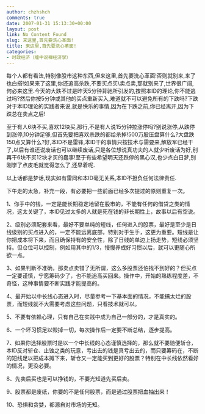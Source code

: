 ```yaml
---
author: chzhshch
comments: true
date: 2007-01-31 15:13:30+00:00
layout: post
link: No Content Found
slug: 来这里,首先要洗心革面!
title: 来这里,首先要洗心革面!
categories:
- 时政经济（缠中说禅经济学）
---
```


			

每个人都有看法,特别像股市这种东西,但来这里,首先要洗心革面!否则就别来,来了也白搭!如果来了这里,你还追高杀跌,不要买点买\卖点卖,那就别来了,世界很广阔,何必来这里.今天的大跌不过是昨天5分钟背驰所引发的,按照本ID的理论,你不能逃过吗?然后你按5分钟或其他的买点重新买入,难道就不可以避免所有的下跌吗?下跌对于本ID理论的实践者来说,就是快乐的事情,因为在下跌之前,你已经离开,因为下跌总在卖点之后!

至于有人6块不买,喜欢12块买,那行,不是有人说15分钟拉涨停吗?别说涨停,从跌停到涨停,10分钟足够,但首先要把喜欢杀跌的都给杀掉!500万股压盘算什么?大盘跌150点又算什么?好,本ID不是雷锋,本ID干的事情只按技术与需要来,解放军已经干了,以后有谁还说废话也可以继续废话,只是各位想说真功夫的人就少听废话为好,别再干6块不买12块才买的蠢事!至于有些希望明天还跌停的黑心汉,也少点白日梦,别刚学了点皮毛就觉得怎么了,还早着呢.

以上话都是梦话,现实如有雷同和本ID毫无关系,本ID不担负任何法律责任.

下午走的太急，补充一段，有必要把一些前面已经多次提过的原则重复一次。  
  
1、你手中的钱，一定是能长期稳定地留在股市的，不能有任何的借贷之类的情况，这太关键了，本ID见过太多的人就是死在钱的非长期性上，故事以后有空说。  
  
2、级别必须配套来看，最好不要单纯的短线，任何进入的股票，最好是至少是日线级别的买点进入的，一定不能远离底部，特别对于生手，这更为重要。短线是让你把成本将下来，而且确保持有的安全性，除了日线的单边上扬走势，短线必须坚持。但仓位可以控制，例如用其中的1/3，慢慢养成好习惯以后，就可以更随心所欲一点。  
  
3、如果判断不准确，那卖点卖错了无所谓，这么多股票还怕找不到好的？但买点一定要谨慎，宁愿筹码少了，也不能追高买回来。操作中，开始的熟练程度差，不奇怪，这种事情要不断实践才能提高的。  
  
4、最开始以中长线心态进入时，尽量参考一下基本面的情况，不能搞太烂的股票，而短线就不大需要考虑这些问题，只看技术就可以。  
  
5、不要有依赖心理，只有自己在实践中成为自己一部分的，才是真实的。  
  
6、一个坏习惯足以毁掉一切，每次操作后一定要不断总结，逐步提高。  
  
7、如果你选择股票时是以一个中长线的心态谨慎选择的，那么就不要随便斩仓，本ID反对斩仓、止蚀之类的玩意，亏出去的钱是真亏出去的，而只要筹码在，不断的短线足以把成本摊下来，斩仓又一定能买到更好的股票？特别在中长线依然看好的情况，更没必要。  
  
8、先卖后买也是可以挣钱的，不要光知道先买后卖。

9、股票都是废纸，你要的不是任何股票，而是通过股票把血抽出来！

10、恐惧和贪婪，都源自对市场的无知。  

